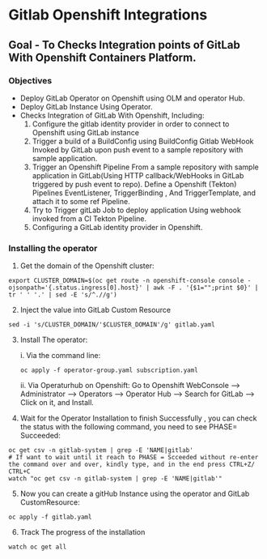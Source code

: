 # Gitlab Openshift Integrations

## Goal - To Checks Integration points of GitLab With Openshift Containers Platform.

### Objectives

- Deploy GitLab Operator on Openshift using OLM and operator Hub.
- Deploy GitLab Instance Using Operator.
- Checks Integration of GitLab With Openshift, Including:
   1. Configure the gitlab identity provider in order to connect to Openshift using GitLab instance 
   2. Trigger a build of a BuildConfig using BuildConfig Gitlab WebHook Invoked by GitLab upon push event to a sample repository with sample application.
   3. Trigger an Openshift Pipeline From a sample repository with sample application in GitLab(Using HTTP callback/WebHooks in GitLab triggered by push event to repo).
       Define a Openshift (Tekton) Pipelines EventListener, TriggerBinding , And TriggerTemplate, and attach it to some ref Pipeline.
   4. Try to Trigger gitLab Job to deploy application Using webhook invoked from a CI Tekton Pipeline.
   5. Configuring a GitLab identity provider in Openshift.

### Installing the operator

1. Get the domain of the Openshift cluster:
```shell
export CLUSTER_DOMAIN=$(oc get route -n openshift-console console -ojsonpath='{.status.ingress[0].host}' | awk -F . '{$1="";print $0}' | tr ' ' '.' | sed -E 's/^.//g')
```

2. Inject the value into GitLab Custom Resource
```shell
sed -i 's/CLUSTER_DOMAIN/'$CLUSTER_DOMAIN'/g' gitlab.yaml
```

3. Install The operator:

   i. Via the command line:
   ```shell
   oc apply -f operator-group.yaml subscription.yaml
   ```
   ii. Via Operaturhub on Openshift:
     Go to Openshift WebConsole --> Administrator --> Operators --> Operator Hub --> Search for GitLab --> Click on it, and Install. 


4. Wait for the Operator Installation to finish Successfully , you can check the status with the following command, you need to see PHASE= Succeeded:
```shell
oc get csv -n gitlab-system | grep -E 'NAME|gitlab'
# If want to wait until it reach to PHASE = Scceeded without re-enter the command over and over, kindly type, and in the end press CTRL+Z/ CTRL+C
watch "oc get csv -n gitlab-system | grep -E 'NAME|gitlab'"
```


5. Now you can create a gitHub Instance using the operator and GitLab CustomResource:
```shell
oc apply -f gitlab.yaml
```

6. Track The progress of the installation
```shell
watch oc get all
```
